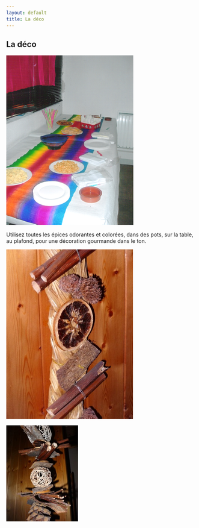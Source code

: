 ```yaml
---
layout: default
title: La déco
---
```


## La déco

![table](/assets/images/pages/table.png)

Utilisez toutes les épices odorantes et colorées, dans des pots, sur la table, au plafond, pour une décoration gourmande dans le ton.

![deco](/assets/images/pages/DSC01843.jpeg)

![deco](/assets/images/pages/DSC01841.jpeg)